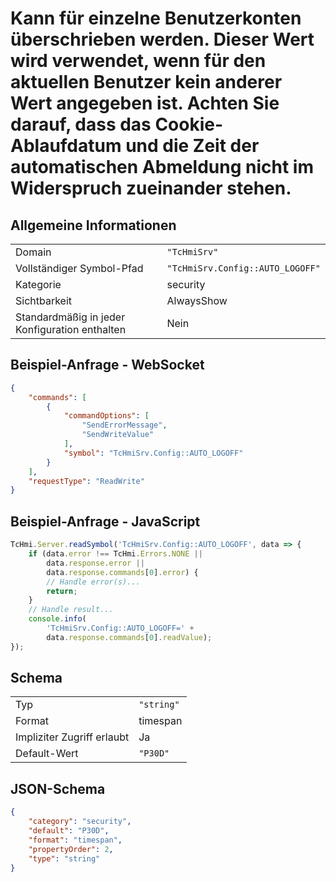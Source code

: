 # Kann für einzelne Benutzerkonten überschrieben werden. Dieser Wert wird verwendet, wenn für den aktuellen Benutzer kein anderer Wert angegeben ist. Achten Sie darauf, dass das Cookie-Ablaufdatum und die Zeit der automatischen Abmeldung nicht im Widerspruch zueinander stehen.

## Allgemeine Informationen

|  |  |
| - | - |
| Domain | `"TcHmiSrv"` |
| Vollständiger Symbol-Pfad | `"TcHmiSrv.Config::AUTO_LOGOFF"` |
| Kategorie | security |
| Sichtbarkeit | AlwaysShow |
| Standardmäßig in jeder Konfiguration enthalten | Nein |

## Beispiel-Anfrage - WebSocket

```json
{
    "commands": [
        {
            "commandOptions": [
                "SendErrorMessage",
                "SendWriteValue"
            ],
            "symbol": "TcHmiSrv.Config::AUTO_LOGOFF"
        }
    ],
    "requestType": "ReadWrite"
}
```

## Beispiel-Anfrage - JavaScript

```javascript
TcHmi.Server.readSymbol('TcHmiSrv.Config::AUTO_LOGOFF', data => {
    if (data.error !== TcHmi.Errors.NONE ||
        data.response.error ||
        data.response.commands[0].error) {
        // Handle error(s)...
        return;
    }
    // Handle result...
    console.info(
        'TcHmiSrv.Config::AUTO_LOGOFF=' +
        data.response.commands[0].readValue);
});
```

## Schema

|  |  |
| - | - |
| Typ | `"string"` |
| Format | timespan |
| Impliziter Zugriff erlaubt | Ja |
| Default-Wert | `"P30D"` |

## JSON-Schema

```json
{
    "category": "security",
    "default": "P30D",
    "format": "timespan",
    "propertyOrder": 2,
    "type": "string"
}
```
